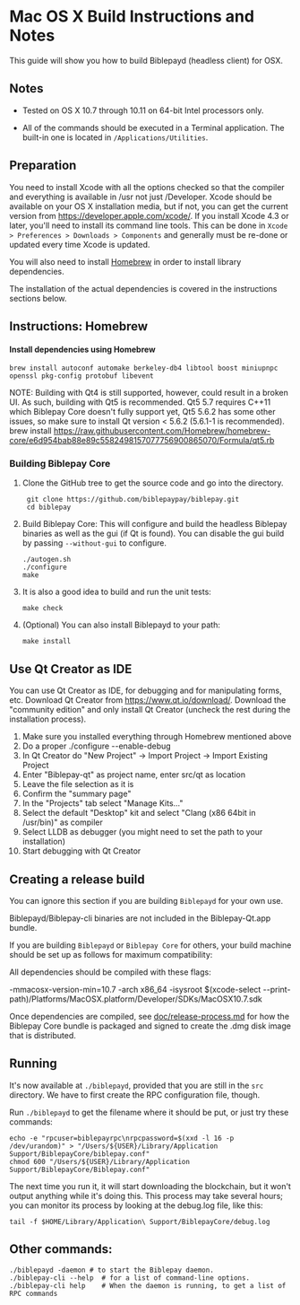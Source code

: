 Mac OS X Build Instructions and Notes
====================================
This guide will show you how to build Biblepayd (headless client) for OSX.

Notes
-----

* Tested on OS X 10.7 through 10.11 on 64-bit Intel processors only.

* All of the commands should be executed in a Terminal application. The
built-in one is located in `/Applications/Utilities`.

Preparation
-----------

You need to install Xcode with all the options checked so that the compiler
and everything is available in /usr not just /Developer. Xcode should be
available on your OS X installation media, but if not, you can get the
current version from https://developer.apple.com/xcode/. If you install
Xcode 4.3 or later, you'll need to install its command line tools. This can
be done in `Xcode > Preferences > Downloads > Components` and generally must
be re-done or updated every time Xcode is updated.

You will also need to install [Homebrew](http://brew.sh) in order to install library
dependencies.

The installation of the actual dependencies is covered in the instructions
sections below.

Instructions: Homebrew
----------------------

#### Install dependencies using Homebrew

    brew install autoconf automake berkeley-db4 libtool boost miniupnpc openssl pkg-config protobuf libevent

NOTE: Building with Qt4 is still supported, however, could result in a broken UI. As such, building with Qt5 is recommended. Qt5 5.7 requires C++11 which Biblepay Core doesn't fully support yet, Qt5 5.6.2 has some other issues, so make sure to install Qt version < 5.6.2 (5.6.1-1 is recommended).
    brew install https://raw.githubusercontent.com/Homebrew/homebrew-core/e6d954bab88e89c5582498157077756900865070/Formula/qt5.rb

### Building Biblepay Core

1. Clone the GitHub tree to get the source code and go into the directory.

        git clone https://github.com/biblepaypay/biblepay.git
        cd biblepay

2.  Build Biblepay Core:
    This will configure and build the headless Biblepay binaries as well as the gui (if Qt is found).
    You can disable the gui build by passing `--without-gui` to configure.

        ./autogen.sh
        ./configure
        make

3.  It is also a good idea to build and run the unit tests:

        make check

4.  (Optional) You can also install Biblepayd to your path:

        make install

Use Qt Creator as IDE
------------------------
You can use Qt Creator as IDE, for debugging and for manipulating forms, etc.
Download Qt Creator from https://www.qt.io/download/. Download the "community edition" and only install Qt Creator (uncheck the rest during the installation process).

1. Make sure you installed everything through Homebrew mentioned above
2. Do a proper ./configure --enable-debug
3. In Qt Creator do "New Project" -> Import Project -> Import Existing Project
4. Enter "Biblepay-qt" as project name, enter src/qt as location
5. Leave the file selection as it is
6. Confirm the "summary page"
7. In the "Projects" tab select "Manage Kits..."
8. Select the default "Desktop" kit and select "Clang (x86 64bit in /usr/bin)" as compiler
9. Select LLDB as debugger (you might need to set the path to your installation)
10. Start debugging with Qt Creator

Creating a release build
------------------------
You can ignore this section if you are building `Biblepayd` for your own use.

Biblepayd/Biblepay-cli binaries are not included in the Biblepay-Qt.app bundle.

If you are building `Biblepayd` or `Biblepay Core` for others, your build machine should be set up
as follows for maximum compatibility:

All dependencies should be compiled with these flags:

 -mmacosx-version-min=10.7
 -arch x86_64
 -isysroot $(xcode-select --print-path)/Platforms/MacOSX.platform/Developer/SDKs/MacOSX10.7.sdk

Once dependencies are compiled, see [doc/release-process.md](release-process.md) for how the Biblepay Core
bundle is packaged and signed to create the .dmg disk image that is distributed.

Running
-------

It's now available at `./biblepayd`, provided that you are still in the `src`
directory. We have to first create the RPC configuration file, though.

Run `./biblepayd` to get the filename where it should be put, or just try these
commands:

    echo -e "rpcuser=biblepayrpc\nrpcpassword=$(xxd -l 16 -p /dev/urandom)" > "/Users/${USER}/Library/Application Support/BiblepayCore/biblepay.conf"
    chmod 600 "/Users/${USER}/Library/Application Support/BiblepayCore/Biblepay.conf"

The next time you run it, it will start downloading the blockchain, but it won't
output anything while it's doing this. This process may take several hours;
you can monitor its process by looking at the debug.log file, like this:

    tail -f $HOME/Library/Application\ Support/BiblepayCore/debug.log

Other commands:
-------

    ./biblepayd -daemon # to start the Biblepay daemon.
    ./biblepay-cli --help  # for a list of command-line options.
    ./biblepay-cli help    # When the daemon is running, to get a list of RPC commands
